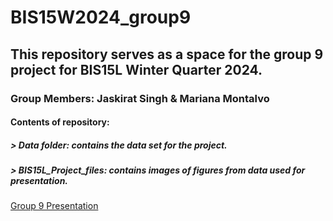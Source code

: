 # BIS15W2024_group9

## This repository serves as a space for the group 9 project for BIS15L Winter Quarter 2024.

### Group Members: Jaskirat Singh & Mariana Montalvo 

#### Contents of repository: 

##### > Data folder: contains the data set for the project.
##### > BIS15L_Project_files: contains images of figures from data used for presentation. 

[Group 9 Presentation](https://docs.google.com/presentation/d/1EUwlGWeuL4NSTjn-HVdRZROjCroVMC4KAsuTf9mvp4I/edit?usp=sharing)